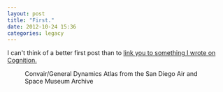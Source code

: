 ```yaml
---
layout: post
title: "First."
date: 2012-10-24 15:36
categories: legacy
---
```

I can't think of a better first post than to <a href="http://cognition.happycog.com/article/its-alive-prototyping-in-the-browser" target="_blank" title="Its Alive: Prototying in the Browser">link you to something I wrote on Cognition.</a>

<figure>
  <img src="{{ site.assets-base-url }}images/articles/first/blast-off.jpg" class="img-fluid card mb-4" aria-labelledby="caption" alt="">
  <figcaption class="text-small" id="caption">Convair/General Dynamics Atlas from the San Diego Air and Space Museum Archive</figcaption>
</figure>
